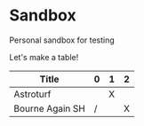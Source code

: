 Sandbox
=======

Personal sandbox for testing

Let's make a table!


Title           | 0 | 1 | 2
--------------- | - | - | -
Astroturf       |   | X |
Bourne Again SH | / |   | X
